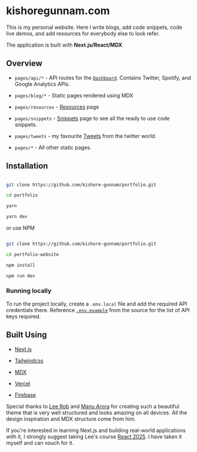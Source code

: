 
# kishoregunnam.com

This is my personal website. Here I write blogs, add code snippets, code live demos, and add resources for everybody else to look refer.

The application is built with **Next.js/React/MDX**

## Overview

- `pages/api/*` - API routes for the [`Dashboard`](https://kishoregunnam.com/dashboard). Contains Twitter, Spotify, and Google Analytics APIs.

- `pages/blog/*` - Static pages rendered using MDX

- `pages/resources` - [Resources](https://kishoregunnam.com/resources) page

- `pages/snippets` - [Snippets](https://kishoregunnam.com/snippets) page to see all the ready to use code snippets.

- `pages/tweets` - my favourite [Tweets](https://kishoregunnam.com/tweets) from the twitter world.

- `pages/*` - All other static pages.

## Installation

```bash

git clone https://github.com/kishore-gunnam/portfolio.git

cd portfolio

yarn

yarn dev

```

or use NPM

```bash

git clone https://github.com/kishore-gunnam/portfolio.git

cd portfolio-website

npm install

npm run dev

```

### Running locally

To run the project locally, create a `.env.local` file and add the required API credentials there. Reference [`.env.example`](https://github.com/kishore-gunnam/portfolio/blob/master/.env.example) from the source for the list of API keys required.

## Built Using

- [Next.js](https://nextjs.org)

- [Tailwindcss](https://tailwindcss.com)

- [MDX](https://github.com/mdx-js/mdx)

- [Vercel](https://vercel.com)

- [Firebase](https://firebase.google.com/)

Special thanks to [Lee Rob](https://github.com/leerob) and [Manu Arora](https://github.com/manuarora700) for creating such a beautiful theme that is very well structured and looks amazing on all devices. All the design inspiration and MDX structure come from him.

If you're interested in learning Next.js and building real-world applications with it, I strongly suggest taking Lee's course [React 2025](https://react2025.com). I have taken it myself and can vouch for it.